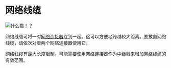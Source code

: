 # 网络线缆
![什么猫！？](item:oc2r:network_cable)

网络线缆可将一对[网络连接器](../block/network_connector.md)连到一起。这可以方便地跨越较大距离。要放置网络线缆，请依次对着两个网络连接器使用它。

网络线缆有最大长度限制。可能需要使用网络连接器作为中继器来增加网络线缆的有效范围。
